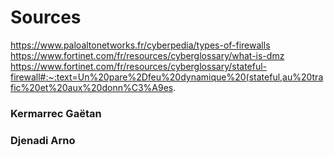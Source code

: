 # Sources

https://www.paloaltonetworks.fr/cyberpedia/types-of-firewalls
https://www.fortinet.com/fr/resources/cyberglossary/what-is-dmz
https://www.fortinet.com/fr/resources/cyberglossary/stateful-firewall#:~:text=Un%20pare%2Dfeu%20dynamique%20(stateful,au%20trafic%20et%20aux%20donn%C3%A9es.

### Kermarrec Gaëtan
### Djenadi Arno 
